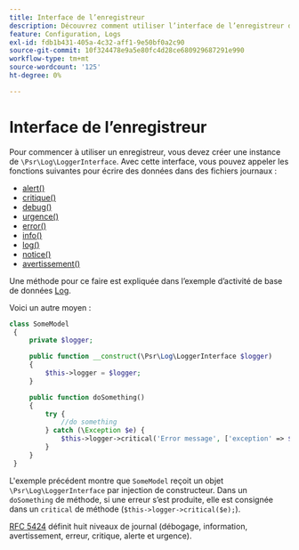 ```yaml
---
title: Interface de l’enregistreur
description: Découvrez comment utiliser l’interface de l’enregistreur dans Adobe Commerce pour la journalisation personnalisée. Découvrez l’implémentation de PSR-3 et les fonctions de journalisation.
feature: Configuration, Logs
exl-id: fdb1b431-405a-4c32-aff1-9e50bf0a2c90
source-git-commit: 10f324478e9a5e80fc4d28ce680929687291e990
workflow-type: tm+mt
source-wordcount: '125'
ht-degree: 0%

---
```


# Interface de l’enregistreur

Pour commencer à utiliser un enregistreur, vous devez créer une instance de `\Psr\Log\LoggerInterface`. Avec cette interface, vous pouvez appeler les fonctions suivantes pour écrire des données dans des fichiers journaux :

- [alert()](https://github.com/php-fig/log/blob/master/src/LoggerInterface.php#L43)
- [critique()](https://github.com/php-fig/log/blob/master/src/LoggerInterface.php#L55)
- [debug()](https://github.com/php-fig/log/blob/master/src/LoggerInterface.php#L111)
- [urgence()](https://github.com/php-fig/log/blob/master/src/LoggerInterface.php#L30)
- [error()](https://github.com/php-fig/log/blob/master/src/LoggerInterface.php#L66)
- [info()](https://github.com/php-fig/log/blob/master/src/LoggerInterface.php#L101)
- [log()](https://github.com/php-fig/log/blob/master/src/LoggerInterface.php#L122)
- [notice()](https://github.com/php-fig/log/blob/master/src/LoggerInterface.php#L89)
- [avertissement()](https://github.com/php-fig/log/blob/master/src/LoggerInterface.php#L79)

Une méthode pour ce faire est expliquée dans l’exemple d’activité de base de données [Log](../logs/database-activity.md).

Voici un autre moyen :

```php
class SomeModel
 {
     private $logger;

     public function __construct(\Psr\Log\LoggerInterface $logger)
     {
         $this->logger = $logger;
     }

     public function doSomething()
     {
         try {
             //do something
         } catch (\Exception $e) {
             $this->logger->critical('Error message', ['exception' => $e]);
         }
     }
 }
```

L&#39;exemple précédent montre que `SomeModel` reçoit un objet `\Psr\Log\LoggerInterface` par injection de constructeur. Dans un `doSomething` de méthode, si une erreur s’est produite, elle est consignée dans un `critical` de méthode (`$this->logger->critical($e);`).

[RFC 5424](https://datatracker.ietf.org/doc/html/rfc5424) définit huit niveaux de journal (débogage, information, avertissement, erreur, critique, alerte et urgence).

